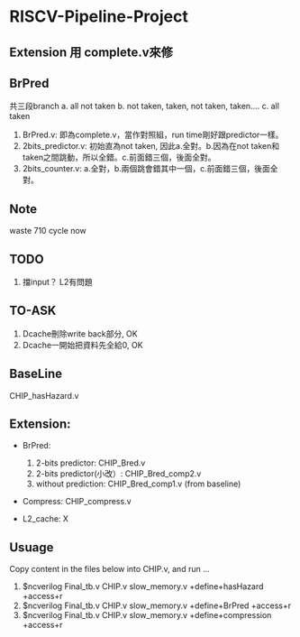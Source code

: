 # RISCV-Pipeline-Project

## Extension 用 complete.v來修

## BrPred
共三段branch
a. all not taken
b. not taken, taken, not taken, taken....
c. all taken

1. BrPred.v: 即為complete.v，當作對照組，run time剛好跟predictor一樣。
2. 2bits_predictor.v: 初始直為not taken, 因此a.全對。b.因為在not taken和taken之間跳動，所以全錯。c.前面錯三個，後面全對。
3. 2bits_counter.v: a.全對，b.兩個跳會錯其中一個，c.前面錯三個，後面全對。

## Note
waste 710 cycle now

## TODO
1. 擋input？ L2有問題

## TO-ASK
1. Dcache刪除write back部分, OK
2. Dcache一開始把資料先全給0, OK

## BaseLine
  CHIP_hasHazard.v
  
## Extension:

* BrPred:
  1. 2-bits predictor: CHIP_Bred.v
  2. 2-bits predictor(小改）:  CHIP_Bred_comp2.v 
  3. without prediction: CHIP_Bred_comp1.v (from baseline)

* Compress: 
  CHIP_compress.v

* L2_cache:
  X


## Usuage 
Copy content in the files below into CHIP.v, and run ...
1. $ncverilog Final_tb.v CHIP.v slow_memory.v +define+hasHazard +access+r
2. $ncverilog Final_tb.v CHIP.v slow_memory.v +define+BrPred +access+r
3. $ncverilog Final_tb.v CHIP.v slow_memory.v +define+compression +access+r 
